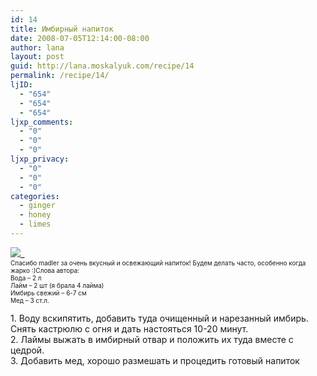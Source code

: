 ```yaml
---
id: 14
title: Имбирный напиток
date: 2008-07-05T12:14:00-08:00
author: lana
layout: post
guid: http://lana.moskalyuk.com/recipe/14
permalink: /recipe/14/
ljID:
  - "654"
  - "654"
  - "654"
ljxp_comments:
  - "0"
  - "0"
  - "0"
ljxp_privacy:
  - "0"
  - "0"
  - "0"
categories:
  - ginger
  - honey
  - limes
---
```

![](http://farm4.static.flickr.com/3163/2639269741_1ea9b10749.jpg?v=0)_  
<span style="font-size: x-small">Спасибо madler за очень вкусный и освежающий напиток! Будем делать часто, особенно когда жарко :)Слова автора:<br /> Вода – 2 л<br /> Лайм – 2 шт (я брала 4 лайма)<br /> Имбирь свежий – 6-7 см<br /> Мед – 3 ст.л.</p> 

<p>
  1. Воду вскипятить, добавить туда очищенный и нарезанный имбирь. Снять кастрюлю с огня и дать настояться 10-20 минут.<br /> 2. Лаймы выжать в имбирный отвар и положить их туда вместе с цедрой.<br /> 3. Добавить мед, хорошо размешать и процедить готовый напиток
</p>

<p>
  </span></em>
</p>